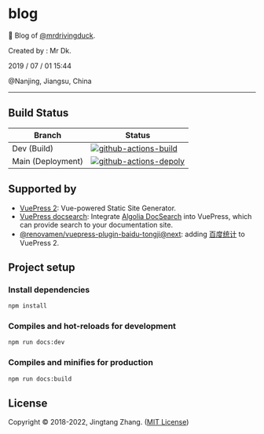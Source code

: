 # blog

🦆 Blog of [@mrdrivingduck](https://github.com/mrdrivingduck).

Created by : Mr Dk.

2019 / 07 / 01 15:44

@Nanjing, Jiangsu, China

---

## Build Status

| Branch            | Status                                                                                                                                                                                                                                                               |
| ----------------- | -------------------------------------------------------------------------------------------------------------------------------------------------------------------------------------------------------------------------------------------------------------------- |
| Dev (Build)       | [![github-actions-build](https://img.shields.io/github/workflow/status/mrdrivingduck/blog/Build%20Only?label=Build&logo=githubactions&logoColor=yellow&style=for-the-badge)](https://github.com/mrdrivingduck/blog/actions/workflows/build-only.yml)                 |
| Main (Deployment) | [![github-actions-depoly](https://img.shields.io/github/workflow/status/mrdrivingduck/blog/Build%20and%20Deploy?label=Deploy&logo=githubactions&logoColor=yellow&style=for-the-badge)](https://github.com/mrdrivingduck/blog/actions/workflows/build-and-deploy.yml) |

## Supported by

- [VuePress 2](https://v2.vuepress.vuejs.org/): Vue-powered Static Site Generator.
- [VuePress docsearch](https://v2.vuepress.vuejs.org/reference/plugin/docsearch.html): Integrate [Algolia DocSearch](https://docsearch.algolia.com/) into VuePress, which can provide search to your documentation site.
- [@renovamen/vuepress-plugin-baidu-tongji@next](https://v2-vuepress-theme-gungnir.vercel.app/docs/plugins/baidu-tongji.html): adding [百度统计](https://tongji.baidu.com/web/welcome/login) to VuePress 2.

## Project setup

### Install dependencies

```bash
npm install
```

### Compiles and hot-reloads for development

```bash
npm run docs:dev
```

### Compiles and minifies for production

```bash
npm run docs:build
```

## License

Copyright © 2018-2022, Jingtang Zhang. ([MIT License](LICENSE))
